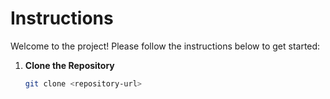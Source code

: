 # Instructions

Welcome to the project! Please follow the instructions below to get started:

1. **Clone the Repository**
   ```bash
   git clone <repository-url>
   ```
